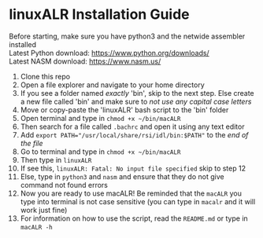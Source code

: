# linuxALR Installation Guide

Before starting, make sure you have python3 and the netwide assembler installed  
Latest Python download: <https://www.python.org/downloads/>  
Latest NASM download: <https://www.nasm.us/>

1. Clone this repo
2. Open a file explorer and navigate to your home directory
3. If you see a folder named _exactly_ 'bin', skip to the next step. Else create a new file called 'bin' and make sure to _not use any capital case letters_
4. Move or copy-paste the 'linuxALR' bash script to the 'bin' folder
5. Open terminal and type in `chmod +x ~/bin/macALR`
6. Then search for a file called `.bachrc` and open it using any text editor
7. Add `export PATH="/usr/local/share/rsi/idl/bin:$PATH"` to the _end of the file_
8. Go to terminal and type in `chmod +x ~/bin/macALR`
9. Then type in `linuxALR`
10. If see this, `linuxALR: Fatal: No input file specified` skip to step 12
11. Else, type in `python3` and `nasm` and ensure that they do not give command not found errors
12. Now you are ready to use macALR! Be reminded that the `macALR` you type into terminal is not case sensitive (you can type in `macalr` and it will work just fine)
13. For information on how to use the script, read the `README.md` or type in `macALR -h`
